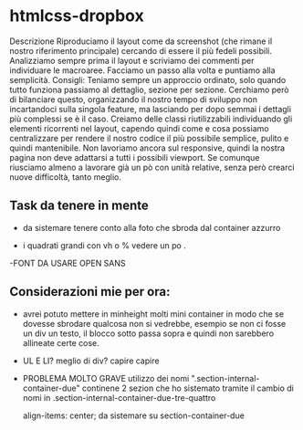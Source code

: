 # htmlcss-dropbox

Descrizione
Riproduciamo il layout come da screenshot (che rimane il nostro riferimento principale) cercando di essere il più fedeli possibili.
Analizziamo sempre prima il layout e scriviamo dei commenti per individuare le macroaree.
Facciamo un passo alla volta e puntiamo alla semplicità.
Consigli:
Teniamo sempre un approccio ordinato, solo quando tutto funziona passiamo al dettaglio, sezione per sezione. Cerchiamo però di bilanciare questo, organizzando il nostro tempo di sviluppo non incartandoci sulla singola feature, ma lasciando per dopo semmai i dettagli più complessi se è il caso.
Creiamo delle classi riutilizzabili individuando gli elementi ricorrenti nel layout, capendo quindi come e cosa possiamo centralizzare per rendere il nostro codice il più possibile semplice, pulito e quindi mantenibile.
Non lavoriamo ancora sul responsive, quindi la nostra pagina non deve adattarsi a tutti i possibili viewport. Se comunque riusciamo almeno a lavorare già un pò con unità relative, senza però crearci nuove difficoltà, tanto meglio.

## Task da tenere in mente

- da sistemare tenere conto alla foto che sbroda dal container azzurro

- i quadrati  grandi con vh o % vedere un po .

-FONT DA USARE OPEN SANS

## Considerazioni mie per ora:
- avrei potuto mettere in minheight molti mini container in modo che se dovesse sbrodare qualcosa non si vedrebbe, esempio se non ci fosse un div un testo, il blocco sotto passa sopra e quindi non sarebbero allineate certe cose.
- UL E LI?  meglio di div? capire capire
- PROBLEMA MOLTO GRAVE utilizzo dei nomi ".section-internal-container-due" continene  2 sezion che ho sistemato tramite il cambio di nomi in  .section-internal-container-due-tre-quattro



    align-items: center;
da sistemare su section-container-due